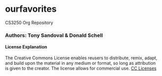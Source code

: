 # ourfavorites
CS3250 Org Repository
### Authors: Tony Sandoval & Donald Schell

#### License Explanation
The Creative Commons License enables reusers to distribute, remix, adapt, and build upon the material in any medium or format, so long as attribution is given to the creator. The license allows for commercial use. 
[CC Licenses](https://creativecommons.org/share-your-work/cclicenses/)
